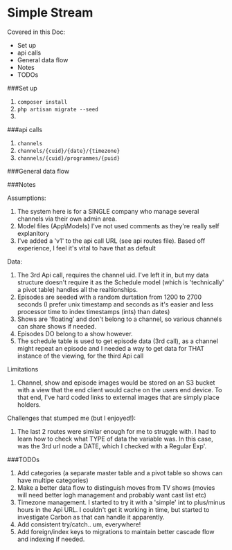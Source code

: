 # Simple Stream

Covered in this Doc:

- Set up
- api calls
- General data flow
- Notes
- TODOs


###Set up
1. `composer install`
2. `php artisan migrate --seed`
3. 

###api calls
1. `channels`
2. `channels/{cuid}/{date}/{timezone}`
3. `channels/{cuid}/programmes/{puid}`

###General data flow

###Notes

Assumptions:<br>
1. The system here is for a SINGLE company who manage several channels via their own admin area.<br>
2. Model files (App\Models) I've not used comments as they're really self explanitory
3. I've added a 'v1' to the api call URL (see api routes file). Based off experience, I feel it's vital to have that as default


Data:<br>
1. The 3rd Api call, requires the channel uid. I've left it in, but my data structure doesn't require it as the Schedule model (which is 'technically' a pivot table) handles all the realtionships.
2. Episodes are seeded with a random durtation from 1200 to 2700 seconds (I prefer unix timestamp and seconds as it's easier and less processor time to index timestamps (ints) than dates)
3. Shows are 'floating' and don't belong to a channel, so various channels can share shows if needed.
4. Episodes DO belong to a show however.
5. The schedule table is used to get episode data (3rd call), as a channel might repeat an episode and I needed a way to get data for THAT instance of the viewing, for the third Api call

Limitations
1. Channel, show and episode images would be stored on an S3 bucket with a view that the end client would cache on the users end device. To that end, I've hard coded links to external images that are simply place holders.

Challenges that stumped me (but I enjoyed!):
1. The last 2 routes were similar enough for me to struggle with. I had to learn how to check what TYPE of data the variable was. In this case, was the 3rd url node a DATE, which I checked with a Regular Exp'.

###TODOs
1. Add categories (a separate master table and a pivot table so shows can have multipe categories)
2. Make a better data flow to distinguish moves from TV shows (movies will need better logh management and probably want cast list etc)
3. Timezone management. I started to try it with a 'simple' int to plus/minus hours in the Api URL. I couldn't get it working in time, but started to investigate Carbon as that can handle it apparently.
4. Add consistent try/catch.. um, everywhere!
5. Add foreign/index keys to migrations to maintain better cascade flow and indexing if needed.


